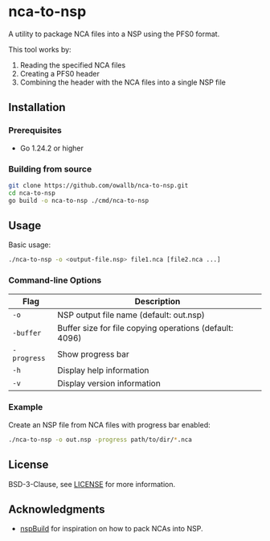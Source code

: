 # nca-to-nsp

A utility to package NCA files into a NSP using the PFS0 format.

This tool works by:
1. Reading the specified NCA files
2. Creating a PFS0 header
3. Combining the header with the NCA files into a single NSP file

## Installation

### Prerequisites

- Go 1.24.2 or higher

### Building from source

```bash
git clone https://github.com/owallb/nca-to-nsp.git
cd nca-to-nsp
go build -o nca-to-nsp ./cmd/nca-to-nsp
```

## Usage

Basic usage:

```bash
./nca-to-nsp -o <output-file.nsp> file1.nca [file2.nca ...]
```

### Command-line Options

| Flag | Description |
|------|-------------|
| `-o` | NSP output file name (default: out.nsp) |
| `-buffer` | Buffer size for file copying operations (default: 4096) |
| `-progress` | Show progress bar |
| `-h` | Display help information |
| `-v` | Display version information |

### Example

Create an NSP file from NCA files with progress bar enabled:
```bash
./nca-to-nsp -o out.nsp -progress path/to/dir/*.nca
```

## License

BSD-3-Clause, see [LICENSE](LICENSE) for more information.

## Acknowledgments

- [nspBuild](https://github.com/CVFireDragon/nspBuild) for inspiration on how to pack NCAs into NSP.
